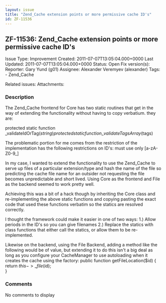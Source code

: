 ```yaml
---
layout: issue
title: "Zend_Cache extension points or more permissive cache ID's"
id: ZF-11536
---
```


ZF-11536: Zend\_Cache extension points or more permissive cache ID's
--------------------------------------------------------------------

 Issue Type: Improvement Created: 2011-07-07T13:05:04.000+0000 Last Updated: 2011-07-07T13:05:04.000+0000 Status: Open Fix version(s): 
 Reporter:  Gary Yund (g01)  Assignee:  Alexander Veremyev (alexander)  Tags: - Zend\_Cache
 
 Related issues: 
 Attachments: 
### Description

The Zend\_Cache frontend for Core has two static routines that get in the way of extending the functionality without having to copy verbatium. they are:

protected static function \_validateIdOrTag($string) protected static function \_validateTagsArray($tags)

The problematic portion for me comes from the restriction of the implementation has the following restrictions on ID's: must use only [a-zA-Z0-9\_]

In my case, I wanted to extend the functionality to use the Zend\_Cache to serve up files of a particular extension/type and hash the name of the file so predicting the cache file name for an outsider not requesting the file becomes unpredictable and short lived. Using Core as the frontend and File as the backend seemed to work pretty well.

Achieving this was a bit of a hack though by inheriting the Core class and re-implementing the above static functions and copying pasting the exact code that used these functions verbatim so the statics are resolved correctly.

I thought the framework could make it easier in one of two ways: 1.) Allow periods in the ID's so you can give filenames 2.) Replace the statics with class functions that either call the statics, or allow them to be re-implemented.

Likewise on the backend, using the File Backend, adding a method like the following would be of value, but extending it to do this isn't a big deal as long as you configure your CacheManager to use autoloading when it creates the cache using the factory: public function getFileLocation($id) { return $this -> \_file($id);  
 }

 

 

### Comments

No comments to display